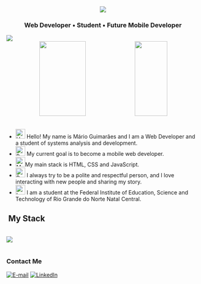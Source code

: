 <div align="center">
<!-- <img height="320em" src="https://mir-s3-cdn-cf.behance.net/project_modules/1400_opt_1/81bb4b165684019.640b6038d133e.gif"/> -->
  <img src="https://github.com/user-attachments/assets/9aef4d10-d694-4cc8-b6f7-f6a17a3277eb"/>
</div>

<h3 align="center">
  Web Developer • Student • Future Mobile Developer
</h3>
  <img src="https://github-readme-activity-graph.vercel.app/graph?username=marioluizguimaraes&theme=github-compact&hide_border=true" />
<div align='center'>

<div align="center">  
  
  <img width="49%" height="195px" src="https://github-readme-stats.vercel.app/api?username=marioluizguimaraes&show_icons=true&count_private=true&title_color=80F7D4&icon_color=9d00ff&text_color=c9d1d9&bg_color=0d1117&border_color=fff0" /> 
  
  <img width="41%" height="195px" src="https://github-readme-stats.vercel.app/api/top-langs/?username=marioluizguimaraes&layout=compact&title_color=80F7D4&text_color=fff&bg_color=0d1117&border_color=fff0" />
  
</div>

</div>
<div>
  <br/>
  
  - <img src="https://raw.githubusercontent.com/Tarikul-Islam-Anik/Animated-Fluent-Emojis/master/Emojis/Hand%20gestures/Hand%20with%20Fingers%20Splayed%20Light%20Skin%20Tone.png" alt="Hand with Fingers Splayed Light Skin Tone" width="25" height="25" /> Hello! My name is Mário Guimarães and I am a Web Developer and a student of systems analysis and development.<br />
  - <img src="https://raw.githubusercontent.com/Tarikul-Islam-Anik/Animated-Fluent-Emojis/master/Emojis/Hand%20gestures/Brain.png" alt="Brain" width="25" height="25" /> My current goal is to become a mobile web developer.<br/>
  - <img src="https://raw.githubusercontent.com/Tarikul-Islam-Anik/Animated-Fluent-Emojis/master/Emojis/People%20with%20professions/Man%20Technologist%20Light%20Skin%20Tone.png" alt="Man Technologist Light Skin Tone" width="25" height="25" />My main stack is HTML, CSS and JavaScript.<br />
  - <img src="https://raw.githubusercontent.com/Tarikul-Islam-Anik/Animated-Fluent-Emojis/master/Emojis/People%20with%20professions/Boy%20Light%20Skin%20Tone.png" alt="Boy Light Skin Tone" width="25" height="25" /> I always try to be a polite and respectful person, and I love interacting with new people and sharing my story.<br />
  - <img src="https://raw.githubusercontent.com/Tarikul-Islam-Anik/Animated-Fluent-Emojis/master/Emojis/People%20with%20professions/Teacher%20Light%20Skin%20Tone.png" alt="Left Speech Bubble" width="25" height="25" /> I am a student at the Federal Institute of Education, Science and Technology of Rio Grande do Norte Natal Central.
  
  ## &nbsp;My Stack
  
  <p align="left">
    <br/>
    <a href="https://skillicons.dev">
      <img src="https://skillicons.dev/icons?i=html,css,js,nodejs,react,ts,java,kotlin,py,git,mysql,wordpress,figma" />
    </a>
    </p>
  
  #

  <h3>Contact Me</h3>
  <div align="left">
  <a href="mailto:mariolsg.oficial@gmail.com"><img src="https://img.shields.io/badge/-email-020114?style=for-the-badge&amp;logo=microsoft-outlook&amp;logoColor=6ED2B6&amp;color:FFF" alt="E-mail"></a>
  <a href="https://www.linkedin.com/in/mariolz/"><img src="https://img.shields.io/badge/-LinkedIn-020114?style=for-the-badge&amp;logo=linkedin&amp;logoColor=6ED2B6&amp;" alt="LinkedIn"></a>
  </div >
</div>


